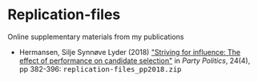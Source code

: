 # Replication-files
Online supplementary materials from my publications

* Hermansen, Silje Synnøve Lyder (2018) ["Striving for influence: The effect of performance on candidate selection"](https://journals.sagepub.com/doi/full/10.1177/1354068816663036) in *Party Politics*, 24(4), pp 382-396: <tt> replication-files_pp2018.zip <tt/>
